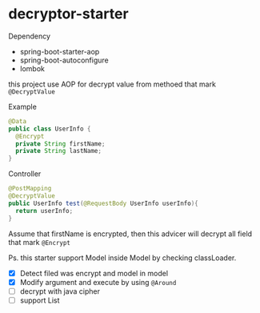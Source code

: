 # decryptor-starter

Dependency
* spring-boot-starter-aop
* spring-boot-autoconfigure
* lombok

this project use AOP for decrypt value from methoed that mark `@DecryptValue`

Example

```java
@Data
public class UserInfo {
  @Encrypt
  private String firstName;
  private String lastName;
}
```


Controller
```java
@PostMapping
@DecryptValue
public UserInfo test(@RequestBody UserInfo userInfo){
  return userInfo;
}
```
Assume that firstName is encrypted, then this advicer will decrypt all field that mark `@Encrypt`


Ps. this starter support Model inside Model by checking classLoader.


- [x] Detect filed was encrypt and model in model
- [x] Modify argument and execute by using `@Around`
- [ ] decrypt with java cipher
- [ ] support List
